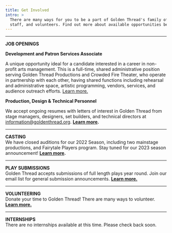 ```yaml
---
title: Get Involved
intro: >
  There are many ways for you to be a part of Golden Thread's family of artists,
  staff, and volunteers. Find out more about available opportunities below.
---
```

- - -

**JOB OPENINGS**

**D﻿evelopment and Patron Services Associate**

A unique opportunity ideal for a candidate interested in a career in non-profit arts management. This is a full-time, shared administrative position serving Golden Thread Productions and Crowded Fire Theater, who operate in partnership with each other, having shared functions including rehearsal and administrative space, artistic programming, vendors, services, and audience outreach efforts. [Learn more.](https://goldenthread.org/get-involved/)

**Production, Design & Technical Personnel**

We accept ongoing resumes with letters of interest in Golden Thread from stage managers, designers, set builders, and technical directors at [information@goldenthread.org]((mailto:information@goldenthread.org)). **[Learn more](/get-involved/jobs/).**

- - -

**CASTING**\
We have closed auditions for our 2022 Season, including two mainstage productions, and Fairytale Players program. Stay tuned for our 2023 season announcement! **[Learn more](/get-involved/casting/).**

- - -

**PLAY SUBMISSIONS**\
Golden Thread accepts submissions of full length plays year round. Join our email list for general submission announcements. **[Learn more.](/get-involved/submissions/)**

- - -

**VOLUNTEERING**\
Donate your time to Golden Thread! There are many ways to volunteer. **[Learn more.](/get-involved/volunteer/)**

- - -

**INTERNSHIPS**\
There are no internships available at this time. Please check back soon.